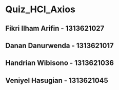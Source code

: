# Quiz_HCI_Axios

## Fikri Ilham Arifin - 1313621027
## Danan Danurwenda - 1313621017
## Handrian Wibisono - 1313621036
## Veniyel Hasugian - 1313621045
